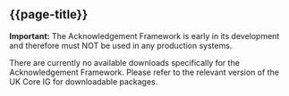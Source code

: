 ## {{page-title}}

<div markdown="span" class="alert alert-warning" role="alert"><i class="fa fa-warning"></i><b> Important:</b> The Acknowledgement Framework is early in its development and therefore must NOT be used in any production systems. </div>

There are currently no available downloads specifically for the Acknowledgement Framework. Please refer to the relevant version of the UK Core IG for downloadable packages. 

